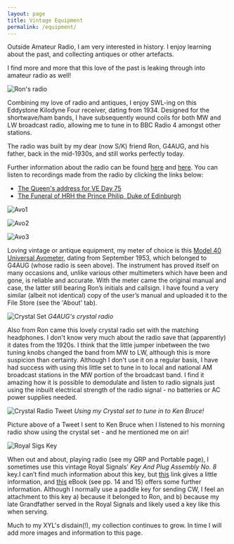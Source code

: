 ```yaml
---
layout: page
title: Vintage Equipment
permalink: /equipment/
---
```

<script>
function redirectToPage() {
  const currentDate = new Date();
    const dayOfWeek = currentDate.getDay(); // 0 = Sunday, 1 = Monday, ..., 6 = Saturday

      if (dayOfWeek === 0) {
          // Redirect to the desired page on Sundays
              window.location.replace('/sabbath'); // Replace '/path/to/sunday-page' with the actual URL of your Sunday page
                }
                }

                // Call the function when the page loads
                window.onload = redirectToPage;
                </script>
Outside Amateur Radio, I am very interested in history. I enjoy learning about the past, and collecting antiques or other artefacts.

I find more and more that this love of the past is leaking through into amateur radio as well!

![Ron's radio](images/37aaa-ronradio.jpeg)

Combining my love of radio and antiques, I enjoy SWL-ing on this Eddystone Kilodyne Four receiver, dating from 1934. Designed for the shortwave/ham bands, I have subsequently wound coils for both MW and LW broadcast radio, allowing me to tune in to BBC Radio 4 amongst other stations.

The radio was built by my dear (now S/K) friend Ron, G4AUG, and his father, back in the mid-1930s, and still works perfectly today.

Further information about the radio can be found [here](https://worldradiohistory.com/hd2/IDX-UK/Company/Eddystone-IDX/IDX/ESWM-No-1-1932-OCR-Page-0004.pdf) and [here](http://eddystoneusergroup.org.uk/Manuals/kilodyne%204%20manual.pdf). You can listen to recordings made from the radio by clicking the links below:

- [The Queen's address for VE Day 75](https://youtu.be/blO6XvZ31Cw)
- [The Funeral of HRH the Prince Philip, Duke of Edinburgh](https://youtu.be/vvfffPvY7Xc)

![Avo1](images/f8fba-avo.jpg)

![Avo2](images/330b0-avomanual.jpg)

![Avo3](images/ab9b1-avocase.jpg)

Loving vintage or antique equipment, my meter of choice is this [Model 40 Universal Avometer](http://www.richardsradios.co.uk/avo40mk2.html), dating from September 1953, which belonged to G4AUG (whose radio is seen above). The instrument has proved itself on many occasions and, unlike various other multimeters which have been and gone, is reliable and accurate. With the meter came the original manual and case, the latter still bearing Ron’s initials and callsign. I have found a very similar (albeit not identical) copy of the user’s manual and uploaded it to the File Store (see the 'About' tab).

![Crystal Set](images/crystalSet.jpeg)
*G4AUG's crystal radio*

Also from Ron came this lovely crystal radio set with the matching headphones. I don't know very much about the radio save that (apparently) it dates from the 1920s. I think that the little jumper inbetween the two tuning knobs changed the band from MW to LW, although this is more suspicion than certainty. Although I don't use it on a regular basis, I have had success with using this little set to tune in to local and national AM broadcast stations in the MW portion of the broadcast band. I find it amazing how it is possible to demodulate and listen to radio signals just using the inbuilt electrical strength of the radio signal - no batteries or AC power supplies needed. 

![Crystal Radio Tweet](images/crystalTweet.png)
*Using my Crystal set to tune in to Ken Bruce!*

Picture above of a Tweet I sent to Ken Bruce when I listened to his morning radio show using the crystal set - and he mentioned me on air!

![Royal Sigs Key](images/21893-portacwkey.jpeg)

When out and about, playing radio (see my QRP and Portable page), I sometimes use this vintage Royal Signals' *Key And Plug Assembly No. 8* key.I can’t find much information about this key, but [this](https://www.vanzwamcs.com/greenpages/keys/keys.htm) link gives a little information, and [this](https://www.royalsignals.org.uk/key-plug/keyandplugv1.pdf) eBook (see pp. 14 and 15) offers some further information. Although I normally use a paddle key for sending CW, I feel an attachment to this key a) because it belonged to Ron, and b) because my late Grandfather served in the Royal Signals and likely used a key like this when serving.

Much to my XYL's disdain(!), my collection continues to grow. In time I will add more images and information to this page.
